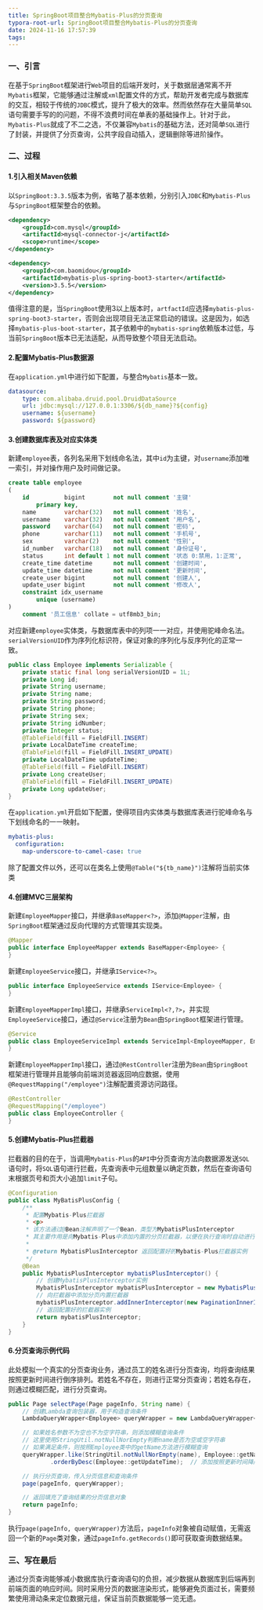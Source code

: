 ```yaml
---
title: SpringBoot项目整合Mybatis-Plus的分页查询
typora-root-url: SpringBoot项目整合Mybatis-Plus的分页查询
date: 2024-11-16 17:57:39
tags:
---
```

### 一、引言

在基于`SpringBoot`框架进行`Web`项目的后端开发时，关于数据层通常离不开`Mybatis`框架，它能够通过注解或`xml`配置文件的方式，帮助开发者完成与数据库的交互，相较于传统的`JDBC`模式，提升了极大的效率。然而依然存在大量简单`SQL`语句需要手写的的问题，不得不浪费时间在单表的基础操作上。针对于此，`Mybatis-Plus`就成了不二之选，不仅兼容`Mybatis`的基础方法，还对简单`SQL`进行了封装，并提供了分页查询，公共字段自动插入，逻辑删除等进阶操作。

### 二、过程

#### 1.引入相关Maven依赖

以`SpringBoot:3.3.5`版本为例，省略了基本依赖，分别引入`JDBC`和`Mybatis-Plus`与`SpringBoot`框架整合的依赖。

```xml
<dependency>
	<groupId>com.mysql</groupId>
    <artifactId>mysql-connector-j</artifactId>
    <scope>runtime</scope>
</dependency>

<dependency>
	<groupId>com.baomidou</groupId>
    <artifactId>mybatis-plus-spring-boot3-starter</artifactId>
    <version>3.5.5</version>
</dependency>
```

值得注意的是，当`SpringBoot`使用3以上版本时，`artfactId`应选择`mybatis-plus-spring-boot3-starter`，否则会出现项目无法正常启动的错误。这是因为，如选择`mybatis-plus-boot-starter`，其子依赖中的`mybatis-spring`依赖版本过低，与当前`SpringBoot`版本已无法适配，从而导致整个项目无法启动。

#### 2.配置Mybatis-Plus数据源

在`application.yml`中进行如下配置，与整合`Mybatis`基本一致。

```yml
datasource:
    type: com.alibaba.druid.pool.DruidDataSource
    url: jdbc:mysql://127.0.0.1:3306/${db_name}?${config}
    username: ${username}
    password: ${password}
```

#### 3.创建数据库表及对应实体类

新建`employee`表，各列名采用下划线命名法，其中`id`为主键，对`username`添加唯一索引，并对操作用户及时间做记录。

```sql
create table employee
(
    id          bigint        not null comment '主键'
        primary key,
    name        varchar(32)   not null comment '姓名',
    username    varchar(32)   not null comment '用户名',
    password    varchar(64)   not null comment '密码',
    phone       varchar(11)   not null comment '手机号',
    sex         varchar(2)    not null comment '性别',
    id_number   varchar(18)   not null comment '身份证号',
    status      int default 1 not null comment '状态 0:禁用，1:正常',
    create_time datetime      not null comment '创建时间',
    update_time datetime      not null comment '更新时间',
    create_user bigint        not null comment '创建人',
    update_user bigint        not null comment '修改人',
    constraint idx_username
        unique (username)
)
    comment '员工信息' collate = utf8mb3_bin;
```

对应新建`employee`实体类，与数据库表中的列项一一对应，并使用驼峰命名法。`serialVersionUID`作为序列化标识符，保证对象的序列化与反序列化的正常一致。

```java
public class Employee implements Serializable {
    private static final long serialVersionUID = 1L;
    private Long id;
    private String username;
    private String name;
    private String password;
    private String phone;
    private String sex;
    private String idNumber;
    private Integer status;
    @TableField(fill = FieldFill.INSERT)
    private LocalDateTime createTime;
    @TableField(fill = FieldFill.INSERT_UPDATE)
    private LocalDateTime updateTime;
    @TableField(fill = FieldFill.INSERT)
    private Long createUser;
    @TableField(fill = FieldFill.INSERT_UPDATE)
    private Long updateUser;
}
```

在`application.yml`开启如下配置，使得项目内实体类与数据库表进行驼峰命名与下划线命名的一一映射。

```yml
mybatis-plus:
  configuration:
    map-underscore-to-camel-case: true
```

除了配置文件以外，还可以在类名上使用`@Table("${tb_name}")`注解将当前实体类

#### 4.创建MVC三层架构

新建`EmployeeMapper`接口，并继承`BaseMapper<?>`，添加`@Mapper`注解，由`SpringBoot`框架通过反向代理的方式管理其实现类。

```java
@Mapper
public interface EmployeeMapper extends BaseMapper<Employee> {
}
```

新建`EmployeeService`接口，并继承`IService<?>`。

```java
public interface EmployeeService extends IService<Employee> {
}
```

新建`EmployeeMapperImpl`接口，并继承`ServiceImpl<?,?>`，并实现`EmployeeService`接口，通过`@Service`注册为`Bean`由`SpringBoot`框架进行管理。

```java
@Service
public class EmployeeServiceImpl extends ServiceImpl<EmployeeMapper, Employee> implements EmployeeService {
}
```

新建`EmployeeMapperImpl`接口，通过`@RestController`注册为`Bean`由`SpringBoot`框架进行管理并且能够向前端浏览器返回响应数据，使用`@RequestMapping("/employee")`注解配置资源访问路径。

```java
@RestController
@RequestMapping("/employee")
public class EmployeeController {
}
```

#### 5.创建Mybatis-Plus拦截器

拦截器的目的在于，当调用`Mybatis-Plus`的`API`中分页查询方法向数据源发送`SQL`语句时，将`SQL`语句进行拦截，先查询表中元组数量以确定页数，然后在查询语句末根据页号和页大小追加`limit`子句。

```java
@Configuration
public class MyBatisPlusConfig {
    /**
     * 配置Mybatis-Plus拦截器
     * <p>
     * 该方法通过@Bean注解声明了一个Bean，类型为MybatisPlusInterceptor
     * 其主要作用是向Mybatis-Plus中添加内置的分页拦截器，以便在执行查询时自动进行分页处理
     *
     * @return MybatisPlusInterceptor 返回配置好的Mybatis-Plus拦截器实例
     */
    @Bean
    public MybatisPlusInterceptor mybatisPlusInterceptor() {
        // 创建MybatisPlusInterceptor实例
        MybatisPlusInterceptor mybatisPlusInterceptor = new MybatisPlusInterceptor();
        // 向拦截器中添加分页内置拦截器
        mybatisPlusInterceptor.addInnerInterceptor(new PaginationInnerInterceptor());
        // 返回配置好的拦截器实例
        return mybatisPlusInterceptor;
    }
}
```

#### 6.分页查询示例代码

此处模拟一个真实的分页查询业务，通过员工的姓名进行分页查询，均将查询结果按照更新时间进行倒序排列。若姓名不存在，则进行正常分页查询；若姓名存在，则通过模糊匹配，进行分页查询。

```java
public Page selectPage(Page pageInfo, String name) {
	// 创建Lambda查询包装器，用于构造查询条件
    LambdaQueryWrapper<Employee> queryWrapper = new LambdaQueryWrapper<>();

    // 如果姓名参数不为空也不为空字符串，则添加模糊查询条件
    // 这里使用StringUtil.notNullNorEmpty判断name是否为空或空字符串
    // 如果满足条件，则按照Employee类中的getName方法进行模糊查询
	queryWrapper.like(StringUtil.notNullNorEmpty(name), Employee::getName, name)
			.orderByDesc(Employee::getUpdateTime);  // 添加按照更新时间降序排序的条件

    // 执行分页查询，传入分页信息和查询条件
	page(pageInfo, queryWrapper);

	// 返回填充了查询结果的分页信息对象
	return pageInfo;
}
```

执行`page(pageInfo, queryWrapper)`方法后，`pageInfo`对象被自动赋值，无需返回一个新的`Page`类对象，通过`pageInfo.getRecords()`即可获取查询数据结果。

### 三、写在最后

通过分页查询能够减小数据库执行查询语句的负担，减少数据从数据库到后端再到前端页面的响应时间。同时采用分页的数据渲染形式，能够避免页面过长，需要频繁使用滑动条来定位数据元组，保证当前页数据能够一览无遗。
